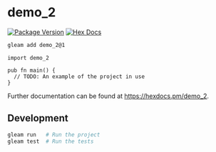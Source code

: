 # demo_2

[![Package Version](https://img.shields.io/hexpm/v/demo_2)](https://hex.pm/packages/demo_2)
[![Hex Docs](https://img.shields.io/badge/hex-docs-ffaff3)](https://hexdocs.pm/demo_2/)

```sh
gleam add demo_2@1
```
```gleam
import demo_2

pub fn main() {
  // TODO: An example of the project in use
}
```

Further documentation can be found at <https://hexdocs.pm/demo_2>.

## Development

```sh
gleam run   # Run the project
gleam test  # Run the tests
```

